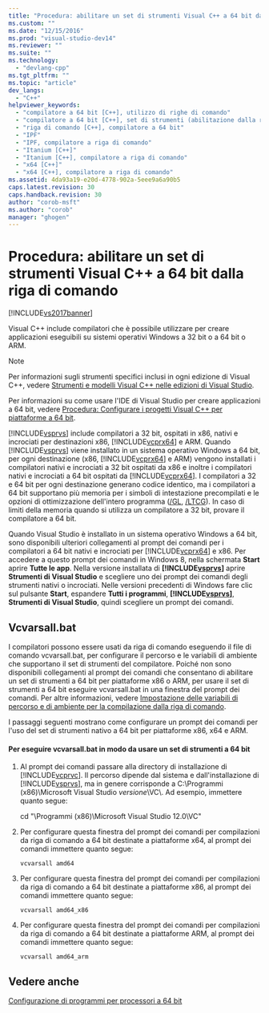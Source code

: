 ```yaml
---
title: "Procedura: abilitare un set di strumenti Visual C++ a 64 bit dalla riga di comando | Microsoft Docs"
ms.custom: ""
ms.date: "12/15/2016"
ms.prod: "visual-studio-dev14"
ms.reviewer: ""
ms.suite: ""
ms.technology: 
  - "devlang-cpp"
ms.tgt_pltfrm: ""
ms.topic: "article"
dev_langs: 
  - "C++"
helpviewer_keywords: 
  - "compilatore a 64 bit [C++], utilizzo di righe di comando"
  - "compilatore a 64 bit [C++], set di strumenti (abilitazione dalla riga di comando)"
  - "riga di comando [C++], compilatore a 64 bit"
  - "IPF"
  - "IPF, compilatore a riga di comando"
  - "Itanium [C++]"
  - "Itanium [C++], compilatore a riga di comando"
  - "x64 [C++]"
  - "x64 [C++], compilatore a riga di comando"
ms.assetid: 4da93a19-e20d-4778-902a-5eee9a6a90b5
caps.latest.revision: 30
caps.handback.revision: 30
author: "corob-msft"
ms.author: "corob"
manager: "ghogen"
---
```

# Procedura: abilitare un set di strumenti Visual C++ a 64 bit dalla riga di comando
[!INCLUDE[vs2017banner](../assembler/inline/includes/vs2017banner.md)]

Visual C\+\+ include compilatori che è possibile utilizzare per creare applicazioni eseguibili su sistemi operativi Windows a 32 bit o a 64 bit o ARM.  
  
> [!NOTE]
>  Per informazioni sugli strumenti specifici inclusi in ogni edizione di Visual C\+\+, vedere [Strumenti e modelli Visual C\+\+ nelle edizioni di Visual Studio](../ide/visual-cpp-tools-and-templates-in-visual-studio-editions.md).  
>   
>  Per informazioni su come usare l'IDE di Visual Studio per creare applicazioni a 64 bit, vedere [Procedura: Configurare i progetti Visual C\+\+ per piattaforme a 64 bit](../build/how-to-configure-visual-cpp-projects-to-target-64-bit-platforms.md).  
  
 [!INCLUDE[vsprvs](../assembler/masm/includes/vsprvs_md.md)] include compilatori a 32 bit, ospitati in x86, nativi e incrociati per destinazioni x86, [!INCLUDE[vcprx64](../assembler/inline/includes/vcprx64_md.md)] e ARM.  Quando [!INCLUDE[vsprvs](../assembler/masm/includes/vsprvs_md.md)] viene installato in un sistema operativo Windows a 64 bit, per ogni destinazione \(x86, [!INCLUDE[vcprx64](../assembler/inline/includes/vcprx64_md.md)] e ARM\) vengono installati i compilatori nativi e incrociati a 32 bit ospitati da x86 e inoltre i compilatori nativi e incrociati a 64 bit ospitati da [!INCLUDE[vcprx64](../assembler/inline/includes/vcprx64_md.md)].  I compilatori a 32 e 64 bit per ogni destinazione generano codice identico, ma i compilatori a 64 bit supportano più memoria per i simboli di intestazione precompilati e le opzioni di ottimizzazione dell'intero programma \([\/GL](../build/reference/gl-whole-program-optimization.md), [\/LTCG](../build/reference/ltcg-link-time-code-generation.md)\).  In caso di limiti della memoria quando si utilizza un compilatore a 32 bit, provare il compilatore a 64 bit.  
  
 Quando Visual Studio è installato in un sistema operativo Windows a 64 bit, sono disponibili ulteriori collegamenti al prompt dei comandi per i compilatori a 64 bit nativi e incrociati per [!INCLUDE[vcprx64](../assembler/inline/includes/vcprx64_md.md)] e x86.  Per accedere a questo prompt dei comandi in Windows 8, nella schermata **Start** aprire **Tutte le app**.  Nella versione installata di **[!INCLUDE[vsprvs](../assembler/masm/includes/vsprvs_md.md)]** aprire **Strumenti di Visual Studio** e scegliere uno dei prompt dei comandi degli strumenti nativi o incrociati.  Nelle versioni precedenti di Windows fare clic sul pulsante **Start**, espandere **Tutti i programmi**, **[!INCLUDE[vsprvs](../assembler/masm/includes/vsprvs_md.md)]**, **Strumenti di Visual Studio**, quindi scegliere un prompt dei comandi.  
  
## Vcvarsall.bat  
 I compilatori possono essere usati da riga di comando eseguendo il file di comando vcvarsall.bat, per configurare il percorso e le variabili di ambiente che supportano il set di strumenti del compilatore.  Poiché non sono disponibili collegamenti al prompt dei comandi che consentano di abilitare un set di strumenti a 64 bit per piattaforme x86 o ARM, per usare il set di strumenti a 64 bit eseguire vcvarsall.bat in una finestra del prompt dei comandi.  Per altre informazioni, vedere [Impostazione delle variabili di percorso e di ambiente per la compilazione dalla riga di comando](../build/setting-the-path-and-environment-variables-for-command-line-builds.md).  
  
 I passaggi seguenti mostrano come configurare un prompt dei comandi per l'uso del set di strumenti nativo a 64 bit per piattaforme x86, x64 e ARM.  
  
#### Per eseguire vcvarsall.bat in modo da usare un set di strumenti a 64 bit  
  
1.  Al prompt dei comandi passare alla directory di installazione di [!INCLUDE[vcprvc](../build/includes/vcprvc_md.md)].  Il percorso dipende dal sistema e dall'installazione di [!INCLUDE[vsprvs](../assembler/masm/includes/vsprvs_md.md)], ma in genere corrisponde a C:\\Programmi \(x86\)\\Microsoft Visual Studio *versione*\\VC\\. Ad esempio, immettere quanto segue:  
  
     cd "\\Programmi \(x86\)\\Microsoft Visual Studio 12.0\\VC"  
  
2.  Per configurare questa finestra del prompt dei comandi per compilazioni da riga di comando a 64 bit destinate a piattaforme x64, al prompt dei comandi immettere quanto segue:  
  
     `vcvarsall amd64`  
  
3.  Per configurare questa finestra del prompt dei comandi per compilazioni da riga di comando a 64 bit destinate a piattaforme x86, al prompt dei comandi immettere quanto segue:  
  
     `vcvarsall amd64_x86`  
  
4.  Per configurare questa finestra del prompt dei comandi per compilazioni da riga di comando a 64 bit destinate a piattaforme ARM, al prompt dei comandi immettere quanto segue:  
  
     `vcvarsall amd64_arm`  
  
## Vedere anche  
 [Configurazione di programmi per processori a 64 bit](../build/configuring-programs-for-64-bit-visual-cpp.md)